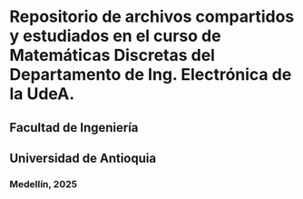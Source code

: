 # Repositorio de archivos compartidos y estudiados en el curso de Matemáticas Discretas del Departamento de Ing. Electrónica de la UdeA.
## Facultad de Ingeniería 
## Universidad de Antioquia
### Medellín, 2025
